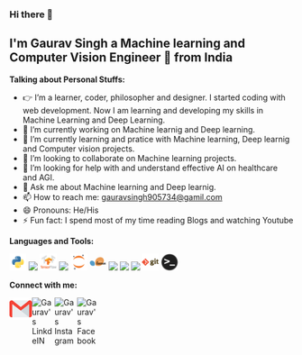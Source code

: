 ### Hi there 👋   
## I'm Gaurav Singh a Machine learning and Computer Vision Engineer 🚀 from India

<!--
**gauravsingh6482/gauravsingh6482** is a ✨ _special_ ✨ repository because its `README.md` (this file) appears on your GitHub profile.

Here are some ideas to get you started:
-->
**Talking about Personal Stuffs:**

- 👉 I’m a learner, coder, philosopher and designer. I started coding with web development. Now I am learning and developing my skills in Machine Learning and Deep Learning.
- 🔭 I’m currently working on Machine learnig and Deep learning.
- 🌱 I’m currently learning and pratice with Machine learning, Deep learnig and Computer vision projects.
- 👯 I’m looking to collaborate on Machine learning projects.
- 🤔 I’m looking for help with and understand effective AI on healthcare and AGI.
- 💬 Ask me about Machine learning and Deep learnig.
- 📫 How to reach me: gauravsingh905734@gamil.com
- 😄 Pronouns: He/His
- ⚡ Fun fact: I spend most of my time reading Blogs and watching Youtube


**Languages and Tools:**  

<code><img height="30" src="https://raw.githubusercontent.com/github/explore/80688e429a7d4ef2fca1e82350fe8e3517d3494d/topics/python/python.png"></code>
<code><img height="30" src="https://firebasestorage.googleapis.com/v0/b/github--images.appspot.com/o/Github%20images%2F25231.svg?alt=media&token=ef2be627-04a6-4f80-afba-bf224281d35a"></code>
<code><img height="30" src="https://raw.githubusercontent.com/github/explore/80688e429a7d4ef2fca1e82350fe8e3517d3494d/topics/tensorflow/tensorflow.png"></code>
<code><img height="30" src="https://github.com/chiragsamal/Pothole-Detection/blob/master/Images/pytorch.jpeg"></code>
<code><img height="30" src="https://raw.githubusercontent.com/github/explore/80688e429a7d4ef2fca1e82350fe8e3517d3494d/topics/jupyter-notebook/jupyter-notebook.png"></code>
<code><img height="30" src="https://raw.githubusercontent.com/github/explore/80688e429a7d4ef2fca1e82350fe8e3517d3494d/topics/scikit-learn/scikit-learn.png"></code>
<code><img height="30" src="https://upload.wikimedia.org/wikipedia/commons/a/ae/Keras_logo.svg"></code>
<code><img height="30" src="https://www.janmeppe.com/assets/2019-12-24-matplotlib/matplotlib.jpg"></code>
<code><img height="30" src="https://seabornnetworks.com/2020/wp-content/uploads/2017/05/seaborn.jpg"></code>
<code><img height="30" src="https://raw.githubusercontent.com/github/explore/80688e429a7d4ef2fca1e82350fe8e3517d3494d/topics/git/git.png"></code>
<code><img height="30" src="https://raw.githubusercontent.com/github/explore/80688e429a7d4ef2fca1e82350fe8e3517d3494d/topics/terminal/terminal.png"></code>


**Connect with me:** 

<a href="mailto:gauravsingh905734@gmail.com" alt="Contact me"><img align="left" alt="Gaurav's Github" width="40px" src="https://github.com/harshalrj25/MasterAssetsRepo/blob/master/gmail.svg" /></a>
<a href="https://www.linkedin.com/in/gaurav-singh-0a0b86192/"><img align="left" alt="Gaurav's LinkdeIN" width="40px" src="https://www.linkedin.com/favicon.ico" /></a>
<a href="https://www.instagram.com/_gaurav_6482/"><img align="left" alt="Gaurav's Instagram" width="40px" src="https://www.instagram.com/favicon.ico" /></a>
<a href="https://www.facebook.com/profile.php?id=100008509608889"><img align="left" alt="Gaurav's Facebook" width="40px" src="https://facebook.com/favicon.ico" /></a>

<!-- <a href="https://github.com/gauravsingh6482"><img align="left" alt="Gaurav's Github" width="35px" src="https://github.com/favicon.ico" /></a>
<a href="https://www.kaggle.com/gauravsingh143"><img align="left" alt="Gaurav's Kaggle" width="35px" src="https://www.kaggle.com/static/images/favicon.ico" /></a> -->

<!-- ![Github Stats](https://github-readme-stats.vercel.app/api?username=gauravsingh6482)  -->
